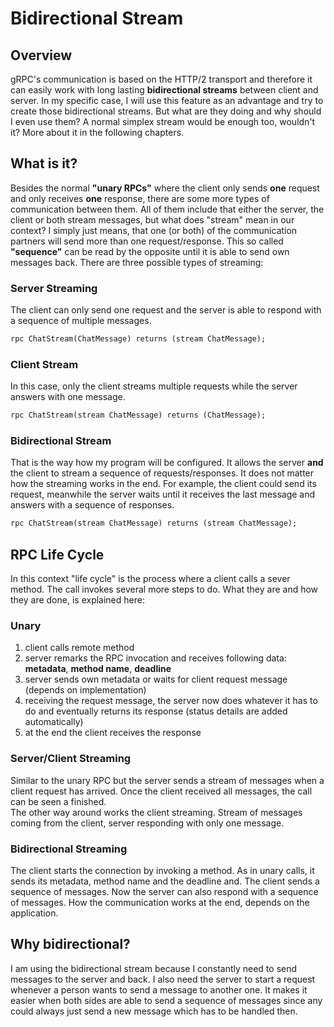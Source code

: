 # Bidirectional Stream

## Overview
gRPC's communication is based on the HTTP/2 transport and therefore it can easily work with
long lasting **bidirectional streams** between client and server. In my specific case, I will
use this feature as an advantage and try to create those bidirectional streams. But what are
they doing and why should I even use them? A normal simplex stream would be enough too, wouldn't
it? More about it in the following chapters.

## What is it?
Besides the normal **"unary RPCs"** where the client only sends **one** request and only receives
**one** response, there are some more types of communication between them. All of them include
that either the server, the client or both stream messages, but what does "stream" mean in our
context? I simply just means, that one (or both) of the communication partners will send more
than one request/response. This so called **"sequence"** can be read by the opposite until it
is able to send own messages back. There are three possible types of streaming:
### Server Streaming
The client can only send one request and the server is able to respond with a sequence of multiple
messages.
```protobuf
rpc ChatStream(ChatMessage) returns (stream ChatMessage);
```
### Client Stream
In this case, only the client streams multiple requests while the server answers with one
message.
```protobuf
rpc ChatStream(stream ChatMessage) returns (ChatMessage);
```
### Bidirectional Stream
That is the way how my program will be configured. It allows the server **and** the client to
stream a sequence of requests/responses. It does not matter how the streaming works in the end.
For example, the client could send its request, meanwhile the server waits until  it receives
the last message and answers with a sequence of responses.
````protobuf
rpc ChatStream(stream ChatMessage) returns (stream ChatMessage);
````

## RPC Life Cycle
In this context "life cycle" is the process where a client calls a sever method. The call invokes
several more steps to do. What they are and how they are done, is explained here:
### Unary
1. client calls remote method
2. server remarks the RPC invocation and receives following data: **metadata**, **method name**,
**deadline**
3. server sends own metadata or waits for client request message (depends on implementation)
4. receiving the request message, the server now does whatever it has to do and eventually
returns its response (status details are added automatically)
5. at the end the client receives the response
### Server/Client Streaming
Similar to the unary RPC but the server sends a stream of messages when a client request has
arrived. Once the client received all messages, the call can be seen a finished.    
The other way around works the client streaming. Stream of messages coming from the client,
server responding with only one message.
### Bidirectional Streaming
The client starts the connection by invoking a method. As in unary calls, it sends its metadata,
method name and the deadline and. The client sends a sequence of messages. Now the server can also
respond with a sequence of messages. How the communication works at the end, depends on the 
application. 

## Why bidirectional?
I am using the bidirectional stream because I constantly need to send messages to the server and
back. I also need the server to start a request whenever a person wants to send a message to
another one. It makes it easier when both sides are able to send a sequence of messages since any
could always just send a new message which has to be handled then.
